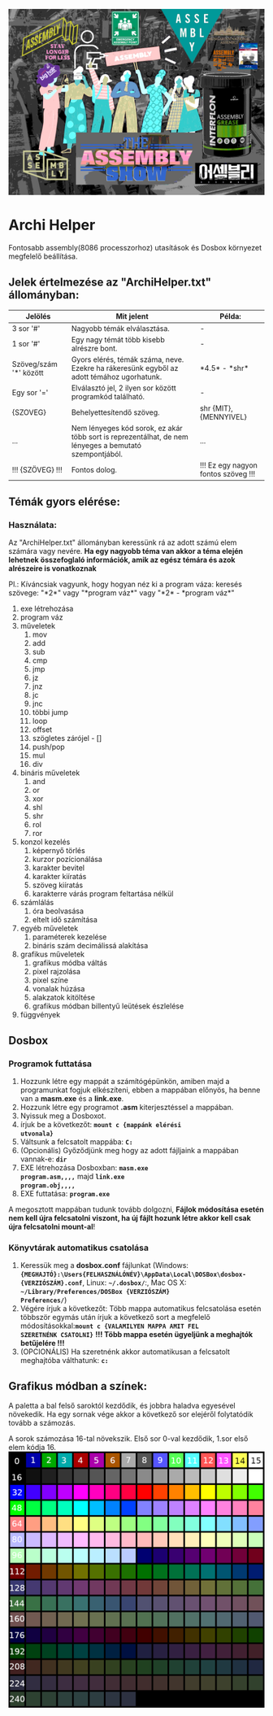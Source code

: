 ![assembly-show](images/assembly-show.png)
# Archi Helper
Fontosabb assembly(8086 processzorhoz) utasítások és Dosbox környezet megfelelő beállítása.

## Jelek értelmezése az "ArchiHelper.txt" állományban:

|Jelölés|Mit jelent|Példa:|
|----|----|----|
|3 sor '#'|Nagyobb témák elválasztása.|-|
|1 sor '#'|Egy nagy témát több kisebb alrészre bont.|-|
|Szöveg/szám '*' között|Gyors elérés, témák száma, neve. Ezekre ha rákeresünk egyből az adott témához ugorhatunk.|\*4.5\* - \*shr\*|
|Egy sor '='|Elválasztó jel, 2 ilyen sor között programkód található.|-|
|{SZOVEG}|Behelyettesítendő szöveg.|shr {MIT},{MENNYIVEL}|
|...|Nem lényeges kód sorok, ez akár több sort is reprezentálhat, de nem lényeges a bemutató szempontjából.|...|
|!!! {SZÖVEG} !!!|Fontos dolog.| !!! Ez egy nagyon fontos szöveg !!! ||

## Témák gyors elérése:
### Használata:
Az "ArchiHelper.txt" állományban keressünk rá az adott számú elem számára vagy nevére. **Ha egy nagyobb téma van akkor a téma elején lehetnek összefoglaló információk, amik az egész témára és azok alrészeire is vonatkoznak**

Pl.: Kíváncsiak vagyunk, hogy hogyan néz ki a program váza: 
    keresés szövege: "\*2\*" vagy "\*program váz\*" vagy "\*2\* - \*program váz\*"

1. exe létrehozása
1. program váz
1. műveletek
    1. mov
    1. add
    1. sub
    1. cmp
    1. jmp
    1. jz
    1. jnz
    1. jc
    1. jnc
    1. többi jump
    1. loop
    1. offset
    1. szögletes zárójel - []
    1. push/pop
    1. mul
    1. div
1. bináris műveletek
    1. and
    1. or
    1. xor
    1. shl
    1. shr
    1. rol
    1. ror
1. konzol kezelés
    1. képernyő törlés
    1. kurzor pozícionálása
    1. karakter bevitel
    1. karakter kiíratás
    1. szöveg kiíratás
    1. karakterre várás program feltartása nélkül
1. számlálás
    1. óra beolvasása
    1. eltelt idő számítása
1. egyéb műveletek
    1. paraméterek kezelése
    1. bináris szám decimálissá alakítása
1. grafikus műveletek
    1. grafikus módba váltás
    1. pixel rajzolása
    1. pixel színe
    1. vonalak húzása
    1. alakzatok kitöltése
    1. grafikus módban billentyű leütések észlelése
1. függvények


## Dosbox

### Programok futtatása

1. Hozzunk létre egy mappát a számítógépünkön, amiben majd a programunkat fogjuk elkészíteni, ebben a mappában előnyös, ha benne van a **masm.exe** és a **link.exe**.
1. Hozzunk létre egy programot **.asm** kiterjesztéssel a mappában.
1. Nyissuk meg a Dosboxot.
1. írjuk be a következőt: **<code>mount c {mappánk elérési utvonala}</code>**
1. Váltsunk a felcsatolt mappába: **<code>C:</code>**
1. (Opcionális) Győződjünk meg hogy az adott fájljaink a mappában vannak-e: **<code>dir</code>**
1. EXE létrehozása Dosboxban: **<code>masm.exe program.asm,,,,</code>** majd **<code>link.exe program.obj,,,,</code>**
1. EXE futtatása: **<code>program.exe</code>**

A megosztott mappában tudunk tovább dolgozni, **Fájlok módosítása esetén nem kell újra felcsatolni viszont, ha új fájlt hozunk létre akkor kell csak újra felcsatolni mount-al**!

### Könyvtárak automatikus csatolása

1. Keressük meg a **dosbox.conf** fájlunkat (Windows: **<code>{MEGHAJTÓ}:\Users\{FELHASZNÁLÓNÉV}\AppData\Local\DOSBox\dosbox-{VERZIÓSZÁM}.conf</code>**, Linux: **<code>~/.dosbox/</code>**:, Mac OS X: **<code>~/Library/Preferences/DOSBox {VERZIÓSZÁM} Preferences/</code>**)
1. Végére írjuk a következőt: Több mappa automatikus felcsatolása esetén többször egymás után írjuk a következő sort a megfelelő módosításokkal:**<code>mount c {VALAMILYEN MAPPA AMIT FEL SZERETNÉNK CSATOLNI}</code>** **!!! Több mappa esetén ügyeljünk a meghajtók betűjelére !!!**
1. (OPCIONÁLIS) Ha szeretnénk akkor automatikusan a felcsatolt meghajtóba válthatunk: **<code>c:</code>**

## Grafikus módban a színek:

A paletta a bal felső saroktól kezdődik, és jobbra haladva egyesével növekedik. Ha egy sornak vége akkor a következő sor elejéről folytatódik tovább a számozás.

A sorok számozása 16-tal növekszik. Első sor 0-val kezdődik, 1.sor első elem kódja 16.
![color-pallet](images/color-pallet.png)
